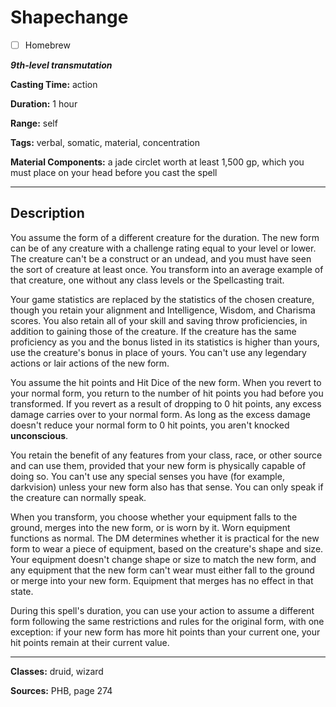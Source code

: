 # Shapechange

- [ ] Homebrew

***9th-level transmutation***

**Casting Time:** action

**Duration:** 1 hour

**Range:** self

**Tags:** verbal, somatic, material, concentration

**Material Components:** a jade circlet worth at least 1,500 gp, which you must place on your head before you cast the spell

---

## Description
You assume the form of a different creature for the duration.
The new form can be of any creature with a challenge rating equal to your level or lower.
The creature can't be a construct or an undead, and you must have seen the sort of creature at least once.
You transform into an average example of that creature, one without any class levels or the Spellcasting trait.

Your game statistics are replaced by the statistics of the chosen creature, though you retain your alignment and Intelligence, Wisdom, and Charisma scores.
You also retain all of your skill and saving throw proficiencies, in addition to gaining those of the creature.
If the creature has the same proficiency as you and the bonus listed in its statistics is higher than yours, use the creature's bonus in place of yours.
You can't use any legendary actions or lair actions of the new form.

You assume the hit points and Hit Dice of the new form.
When you revert to your normal form, you return to the number of hit points you had before you transformed.
If you revert as a result of dropping to 0 hit points, any excess damage carries over to your normal form.
As long as the excess damage doesn't reduce your normal form to 0 hit points, you aren't knocked **unconscious**.

You retain the benefit of any features from your class, race, or other source and can use them, provided that your new form is physically capable of doing so.
You can't use any special senses you have (for example, darkvision) unless your new form also has that sense.
You can only speak if the creature can normally speak.

When you transform, you choose whether your equipment falls to the ground, merges into the new form, or is worn by it.
Worn equipment functions as normal.
The DM determines whether it is practical for the new form to wear a piece of equipment, based on the creature's shape and size.
Your equipment doesn't change shape or size to match the new form, and any equipment that the new form can't wear must either fall to the ground or merge into your new form.
Equipment that merges has no effect in that state.

During this spell's duration, you can use your action to assume a different form following the same restrictions and rules for the original form, with one exception: if your new form has more hit points than your current one, your hit points remain at their current value.

---

**Classes:** druid, wizard

**Sources:** PHB, page 274
